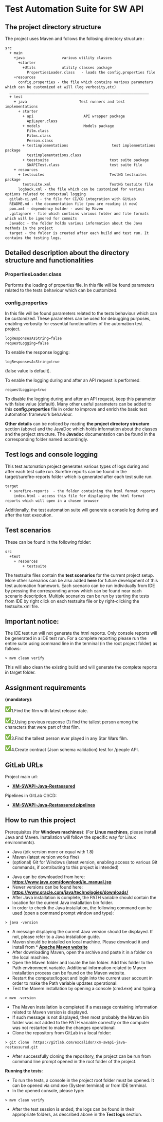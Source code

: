 # Test Automation Suite for SW API

## The project directory structure
The project uses Maven and follows the follosing directory structure :
```Gherkin
src
  + main
    +java                 various utility classes
      +starter
        +Utils            utility classes package
          PropertiesLoader.class   - loads the config.properties file
    +resources
      config.properties - the file which contains various parameters which can be customized at will (log verbosity,etc)
  ________________________________________________________________
  + test
    + java                        Test runners and test implementations
      + starter
        + api                       API wrapper package
          ApiLayer.class            
        + models                    Models package
          Film.class
          Films.class
          Person.class
        + testimplementations                    test implementations package
          testimplementations.class              
        + teestsuite                            test suite package
          SWAPITest.class                       test suite file
    + resources
      + testsuites                              TestNG testsuites package
        testsuite.xml                           TestNG testuite file
      logback.xml - the file which can be customized for various options related to contextual logging
  gitlab-ci.yml - the file for CI/CD integration with GitLab
  README.md - the documentation file (you are reading it now)
  pom.xml - dependency holder - used by Maven
  .gitignore - file which contains various folder and file formats which will be ignored for commits
  Javadoc - the folder holds various information about the Java methods in the project
  target - the folder is created after each build and test run. It contains the testing logs. 
```
## Detailed description about the directory structure and functionalities

### PropertiesLoader.class
Performs the loading of properties file. In this file will be found parameters related to the tests behaviour which can be customized.

### config.properties
In this file will be found parameters related to the tests behaviour which can be customized. 
These parameters can be used for debugging purposes, enabling verbosity for essential functionalities of the automation test project. 
```
logResponsesAsString=false
requestLogging=false
```
To enable the response logging:
```
logResponsesAsString=true
```
(false value is default). 

To enable the logging during and after an API request is performed:
```
requestLogging=true
```
To disable the logging during and after an API request, keep this parameter with false value (default).
Many other useful parameters can be added to this **config.properties** file in order to improve and enrich the basic test automation framework behaviour.

**Other details** can be noticed by reading **the project directory structure** section (above) and the JavaDoc which holds information about the classes and the project structure. 
The **Javadoc** documentation can be found in the corresponding folder named accordingly.  

## Test logs and console logging
This test automation project generates various types of logs during and after each test suite run. 
Surefire reports can be found in the target/surefire-reports folder which is generated after each test suite run. 
```
target
  + surefire-reports  - the folder containing the html format reports
    index.html - access this file for displaying the html format reports which will open in a chosen browser
```
Additionally, the test automation suite will generate a console log during and after the test execution. 

## Test scenarios
These can be found in the following folder:
```
src
  +test
    + resources
        + testsuite
```
The testsuite files contain the **test scenarios** for the current project setup. 
More other scenarios can be also added **here** for future development of this test automation framework.
Each scenario can be run individually from IDE by pressing the corresponding arrow which can be found near each scenario description. 
Multiple scenarios can be run by starting the tests from IDE by right click on each testsuite file or by right-clicking the testsuite.xml file.

## Important notice:
The IDE test run will not generate the html reports. Only console reports will be generated in a IDE test run. 
For a complete reporting please run the entire suite using command line in the terminal (in the root project folder) as follows:
```
> mvn clean verify
```
This will also clean the existing build and will generate the complete reports in target folder.

## Assignment requirements

**(mandatory):**

![img.png](img.png)1.Find the film with latest release date.

![img.png](img.png)2.Using previous response (1) find the tallest person among the characters that were part of that film.

![img.png](img.png)3.Find the tallest person ever played in any Star Wars film.

![img.png](img.png)4.Create contract (Json schema validation) test for /people API.

## GitLab URLs

Project main url:
* **[XM-SWAPI-Java-Restassured](https://gitlab.com/excalidor/xm-swapi-java-restassured)**

Pipelines in GitLab CI/CD:
* **[XM-SWAPI-Java-Restassured pipelines](https://gitlab.com/excalidor/xm-swapi-java-restassured/-/pipelines)**

## How to run this project
Prerequisites (for **Windows machines**):
(For **Linux machines**, please install Java and Maven. Installation will follow the specific way for Linux environments).

* Java (jdk version more or equal with 1.8)
* Maven (latest version works fine)
* (optional) Git for Windows (latest version, enabling access to various Git commands, if contributing to this project is intended)

- Java can be downloaded from here: **https://www.java.com/download/ie_manual.jsp**
- Newer versions can be found here: **https://www.oracle.com/java/technologies/downloads/**
- After Java installation is complete, the PATH variable should contain the location for the current Java installation bin folder. 
- In order to check the Java installation, the following command can be used (open a command prompt window and type):
```
> java -version
```
- A message displaying the current Java version should be displayed. If not, please refer to a Java instalation guide. 
- Maven should be installed on local machine. Please download it and install from * **[Apache Maven website](https://maven.apache.org/download.cgi)**
- After downloading Maven, open the archive and paste it in a folder on the local machine.
- Open the Maven folder and locate the bin folder. Add this folder to the Path environment variable. Additional information related to Maven installation process can be found on the Maven website. 
- Restart the computer/logout and login into the current user account in order to make the Path variable updates operational. 
- Test the Mavem installation by opening a console (cmd.exe) and typing:
```
> mvn -version
```
- The Maven installation is completed if a message containing information related to Maven version is displayed. 
- If such message is not displayed, then most probably the Maven bin folder was not added to the PATH variable correctly or the computer was not restarted to make the changes operational. 
- Clone the repository from GitLab in a local folder:
```
> git clone  https://gitlab.com/excalidor/xm-swapi-java-restassured.git 
```
- After successfully cloning the repository, the project can be run from command line prompt opened in the root folder of the project.


**Running the tests:**

- To run the tests, a console in the project root folder must be opened. It can be opened via cmd.exe (System terminal) or from IDE terminal. 
- In the opened console, please type:
```
> mvn clean verify
```
- After the test session is ended, the logs can be found in their appropriate folders, as described above in the **Test logs** section. 


